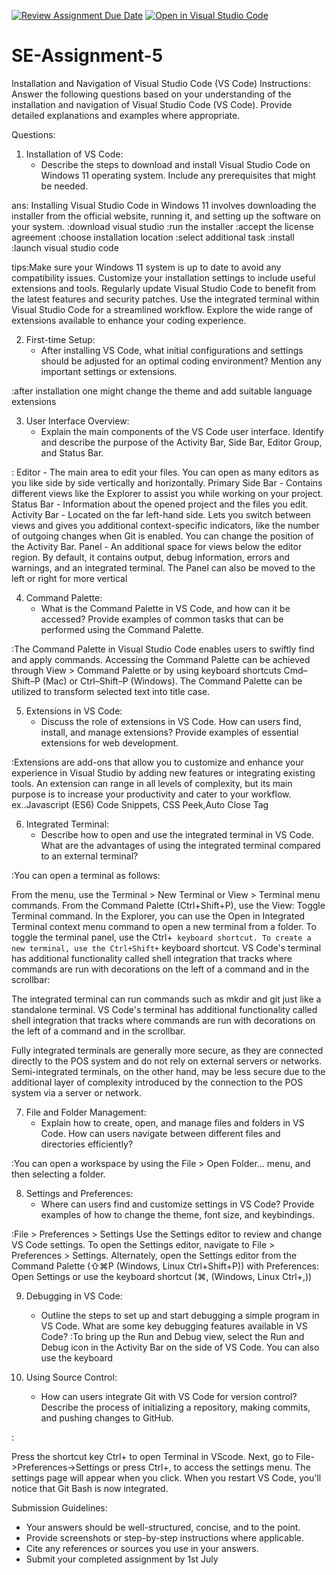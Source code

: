 [![Review Assignment Due Date](https://classroom.github.com/assets/deadline-readme-button-22041afd0340ce965d47ae6ef1cefeee28c7c493a6346c4f15d667ab976d596c.svg)](https://classroom.github.com/a/XoLGRbHq)
[![Open in Visual Studio Code](https://classroom.github.com/assets/open-in-vscode-2e0aaae1b6195c2367325f4f02e2d04e9abb55f0b24a779b69b11b9e10269abc.svg)](https://classroom.github.com/online_ide?assignment_repo_id=15301588&assignment_repo_type=AssignmentRepo)
# SE-Assignment-5
Installation and Navigation of Visual Studio Code (VS Code)
 Instructions:
Answer the following questions based on your understanding of the installation and navigation of Visual Studio Code (VS Code). Provide detailed explanations and examples where appropriate.

 Questions:

1. Installation of VS Code:
   - Describe the steps to download and install Visual Studio Code on Windows 11 operating system. Include any prerequisites that might be needed.

ans: Installing Visual Studio Code in Windows 11 involves downloading the installer from the official website, running it, and setting up the software on your system.
:download visual studio
:run the installer
:accept the license agreement
:choose installation location
:select additional task
:install
:launch visual studio code

tips:Make sure your Windows 11 system is up to date to avoid any compatibility issues.
Customize your installation settings to include useful extensions and tools.
Regularly update Visual Studio Code to benefit from the latest features and security patches.
Use the integrated terminal within Visual Studio Code for a streamlined workflow.
Explore the wide range of extensions available to enhance your coding experience.


2. First-time Setup:
   - After installing VS Code, what initial configurations and settings should be adjusted for an optimal coding environment? Mention any important settings or extensions.

:after installation one might change the theme and add suitable language extensions

3. User Interface Overview:
   - Explain the main components of the VS Code user interface. Identify and describe the purpose of the Activity Bar, Side Bar, Editor Group, and Status Bar.

:
Editor - The main area to edit your files. You can open as many editors as you like side by side vertically and horizontally.
Primary Side Bar - Contains different views like the Explorer to assist you while working on your project.
Status Bar - Information about the opened project and the files you edit.
Activity Bar - Located on the far left-hand side. Lets you switch between views and gives you additional context-specific indicators, like the number of outgoing changes when Git is enabled. You can change the position of the Activity Bar.
Panel - An additional space for views below the editor region. By default, it contains output, debug information, errors and warnings, and an integrated terminal. The Panel can also be moved to the left or right for more vertical 

4. Command Palette:
   - What is the Command Palette in VS Code, and how can it be accessed? Provide examples of common tasks that can be performed using the Command Palette.

:The Command Palette in Visual Studio Code enables users to swiftly find and apply commands. Accessing the Command Palette can be achieved through View > Command Palette or by using keyboard shortcuts Cmd–Shift–P (Mac) or Ctrl–Shift–P (Windows).
The Command Palette can be utilized to transform selected text into title case.

5. Extensions in VS Code:
   - Discuss the role of extensions in VS Code. How can users find, install, and manage extensions? Provide examples of essential extensions for web development.


:Extensions are add-ons that allow you to customize and enhance your experience in Visual Studio by adding new features or integrating existing tools. An extension can range in all levels of complexity, but its main purpose is to increase your productivity and cater to your workflow.
ex..Javascript (ES6) Code Snippets, 
CSS Peek,Auto Close Tag

6. Integrated Terminal:
   - Describe how to open and use the integrated terminal in VS Code. What are the advantages of using the integrated terminal compared to an external terminal?

:You can open a terminal as follows:

From the menu, use the Terminal > New Terminal or View > Terminal menu commands.
From the Command Palette (Ctrl+Shift+P), use the View: Toggle Terminal command.
In the Explorer, you can use the Open in Integrated Terminal context menu command to open a new terminal from a folder.
To toggle the terminal panel, use the Ctrl+` keyboard shortcut.
To create a new terminal, use the Ctrl+Shift+` keyboard shortcut.
VS Code's terminal has additional functionality called shell integration that tracks where commands are run with decorations on the left of a command and in the scrollbar:

The integrated terminal can run commands such as mkdir and git just like a standalone terminal. VS Code's terminal has additional functionality called shell integration that tracks where commands are run with decorations on the left of a command and in the scrollbar.

Fully integrated terminals are generally more secure, as they are connected directly to the POS system and do not rely on external servers or networks. Semi-integrated terminals, on the other hand, may be less secure due to the additional layer of complexity introduced by the connection to the POS system via a server or network.

7. File and Folder Management:
   - Explain how to create, open, and manage files and folders in VS Code. How can users navigate between different files and directories efficiently?

:You can open a workspace by using the File > Open Folder... menu, and then selecting a folder.

8. Settings and Preferences:
   - Where can users find and customize settings in VS Code? Provide examples of how to change the theme, font size, and keybindings.

:File > Preferences > Settings
Use the Settings editor to review and change VS Code settings. To open the Settings editor, navigate to File > Preferences > Settings. Alternately, open the Settings editor from the Command Palette (⇧⌘P (Windows, Linux Ctrl+Shift+P)) with Preferences: Open Settings or use the keyboard shortcut (⌘, (Windows, Linux Ctrl+,))

9. Debugging in VS Code:
   - Outline the steps to set up and start debugging a simple program in VS Code. What are some key debugging features available in VS Code?
:To bring up the Run and Debug view, select the Run and Debug icon in the Activity Bar on the side of VS Code. You can also use the keyboard 

10. Using Source Control:
    - How can users integrate Git with VS Code for version control? Describe the process of initializing a repository, making commits, and pushing changes to GitHub.

:

Press the shortcut key Ctrl+ to open Terminal in VScode.
Next, go to File->Preferences->Settings or press Ctrl+, to access the settings menu.
The settings page will appear when you click.
When you restart VS Code, you'll notice that Git Bash is now integrated.

 Submission Guidelines:
- Your answers should be well-structured, concise, and to the point.
- Provide screenshots or step-by-step instructions where applicable.
- Cite any references or sources you use in your answers.
- Submit your completed assignment by 1st July 

